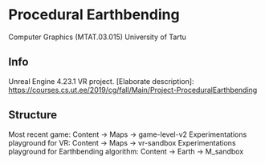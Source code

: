 # Procedural Earthbending
Computer Graphics (MTAT.03.015)
University of Tartu

## Info

Unreal Engine 4.23.1 VR project.
[Elaborate description]: https://courses.cs.ut.ee/2019/cg/fall/Main/Project-ProceduralEarthbending
 
 ## Structure
 
Most recent game: Content -> Maps -> game-level-v2
Experimentations playground for VR: Content -> Maps -> vr-sandbox
Experimentations playground for Earthbending algorithm: Content -> Earth -> M_sandbox
